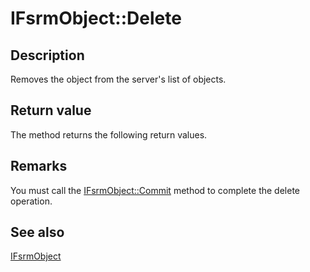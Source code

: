 # IFsrmObject::Delete

## Description

Removes the object from the server's list of objects.

## Return value

The method returns the following return values.

## Remarks

You must call the [IFsrmObject::Commit](https://learn.microsoft.com/previous-versions/windows/desktop/api/fsrm/nf-fsrm-ifsrmobject-commit) method to complete the delete operation.

## See also

[IFsrmObject](https://learn.microsoft.com/previous-versions/windows/desktop/api/fsrm/nn-fsrm-ifsrmobject)